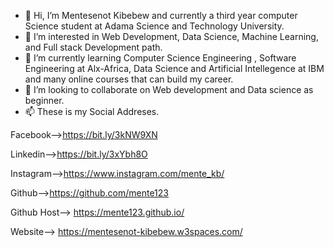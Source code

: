 - 👋 Hi, I’m Mentesenot Kibebew and currently a third year computer Science student at Adama Science and Technology University.
- 👀 I’m interested in Web Development, Data Science, Machine Learning, and Full stack Development path.
- 🌱 I’m currently learning Computer Science Engineering , Software Engineering at Alx-Africa, Data Science and Artificial Intellegence at IBM and many online courses that can build my career.
- 💞️ I’m looking to collaborate on Web development and Data science as beginner.
- 📫 These is my Social Addreses.

Facebook-->https://bit.ly/3kNW9XN


Linkedin-->https://bit.ly/3xYbh8O

Instagram-->https://www.instagram.com/mente_kb/

Github-->https://github.com/mente123

Github Host--> https://mente123.github.io/

Website--> https://mentesenot-kibebew.w3spaces.com/

<!---
mente123/mente123 is a ✨ special ✨ repository because its `README.md` (this file) appears on your GitHub profile.
You can click the Preview link to take a look at your changes.
--->
